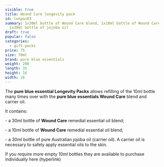 ```yaml
---
visible: true
title: Wound Care longevity pack
id: lonpai03
summary: 1x30ml bottle of Wound Care blend, 1x10ml bottle of Wound Care blend,
  1x30ml bottle of jojoba oil
draft: true
popular: false
categories:
  - gift-packs
price: 75
size: 70ml
brand: pure blue essentials
weight: 280
length: 35
height: 16
width: 16
---
```

The **pure blue essential Longevity Packs** allows refilling of the 10ml bottle many times over with the **pure blue essentials Wound Care** blend and carrier oil. 

It contains:

\- a 30ml bottle of **Wound Care** remedial essential oil blend;

\- a 10ml bottle of **Wound Care** remedial essential oil blend;

\- a 30ml bottle of pure Australian jojoba oil (carrier oil). A carrier oil is necessary to safely apply essential oils to the skin.

If you require more empty 10ml bottles they are available to purchase individually here (hyperlink)